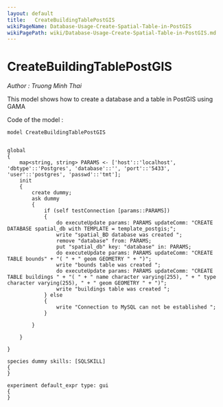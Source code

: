 ```yaml
---
layout: default
title:   CreateBuildingTablePostGIS
wikiPageName: Database-Usage-Create-Spatial-Table-in-PostGIS
wikiPagePath: wiki/Database-Usage-Create-Spatial-Table-in-PostGIS.md
---
```


[//]: # (keyword|statement_remove)
[//]: # (keyword|statement_put)
[//]: # (keyword|skill_SQLSKILL)
[//]: # (keyword|concept_database)
#  CreateBuildingTablePostGIS


_Author : Truong Minh Thai_

This model shows how to create a database and a table in PostGIS using GAMA
 

Code of the model : 

```
model CreateBuildingTablePostGIS


global
{
	map<string, string> PARAMS <- ['host'::'localhost', 'dbtype'::'Postgres', 'database'::'', 'port'::'5433', 'user'::'postgres', 'passwd'::'tmt'];
	init
	{
		create dummy;
		ask dummy
		{
			if (self testConnection [params::PARAMS])
			{
				do executeUpdate params: PARAMS updateComm: "CREATE DATABASE spatial_db with TEMPLATE = template_postgis;";
				write "spatial_BD database was created ";
				remove "database" from: PARAMS;
				put "spatial_db" key: "database" in: PARAMS;
				do executeUpdate params: PARAMS updateComm: "CREATE TABLE bounds" + "( " + " geom GEOMETRY " + ")";
				write "bounds table was created ";
				do executeUpdate params: PARAMS updateComm: "CREATE TABLE buildings " + "( " + " name character varying(255), " + " type character varying(255), " + " geom GEOMETRY " + ")";
				write "buildings table was created ";
			} else
			{
				write "Connection to MySQL can not be established ";
			}

		}

	}

}

species dummy skills: [SQLSKILL]
{
}

experiment default_expr type: gui
{
}
```
